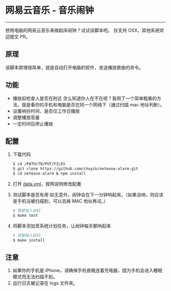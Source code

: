 # 网易云音乐 - 音乐闹钟
---

想用电脑的网易云音乐来做起床闹钟？试试该脚本吧。
仅支持 OSX，其他系统欢迎提交 PR。

## 原理
该脚本原理很简单，就是自动打开电脑的软件，发送播放歌曲的命令。

## 功能
- 播放前检查人是否在附近
    怎么知道你人在不在呢？我用了一个简单粗暴的方法，就是看你的手机和电脑是否在同一个网络下（通过扫描 mac 地址判断）。
- 设置响铃时间、是否仅工作日播放
- 调整播放音量
- 一定时间后停止播放

## 配置

1. 下载代码
    ```bash
    $ cd /PATH/TO/PUT/FILES
    $ git clone https://github.com/chuyik/netease-alarm.git
    $ cd netease-alarm & npm install
    ```

2. 打开 [data.yml](data.yml)，按照说明修改配置

3. 测试脚本是否有用
    如无意外，闹钟会在下一分钟响起来。（如果没响，则应该是手机没被扫描到，可以去掉 MAC 地址再试。）
    ```bash
    # 需要输入密码
    $ make test
    ```

4. 将脚本添加至系统计划任务，让闹钟每天都响起来
    ```bash
    # 需要输入密码
    $ make install
    ```

## 注意
1. 如果你的手机是 iPhone，请确保手机夜晚连着充电器，因为手机会进入睡眠模式而无法扫描不到。
2. 运行日志被记录在 logs 文件夹。
